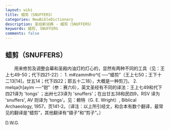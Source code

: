```yaml
---
layout: wiki
title: 蜡剪（SNUFFERS）
categories: NewBibleDictionary
description: 圣经新词典 - 蜡剪（SNUFFERS）
keywords: 蜡剪, SNUFFERS
comments: false
---
```


## 蜡剪（SNUFFERS）

　　用来修剪及调整会幕和圣殿内油灯的灯心的，显然有两种不同的工具（见：王上七49-50；代下四21-22）： 1. m#zamm#ro^t[ ──“蜡剪”（王上七50；王下十二13[14]，廿五14；代下四22；耶五十二18），大概是一种剪刀。 2. melqa{h]ayim ──“钳”（参：赛六6），英文圣经有不同的译法：王上七49和代下四21译为 'tongs' ；出卅七23译为 'snuffers'；在出廿五38和民四9，RSV 译为 'snuffers', AV 则译为 'tongs'。见：赖特（G. E. Wright）, Biblical Archaeology, 1957，页141-2。〔译注：以上所引经文，和合本有数个翻译，最常见的翻译是“蜡剪”，其他翻译有“镊子”和“剪子”。〕

D.W.G.








